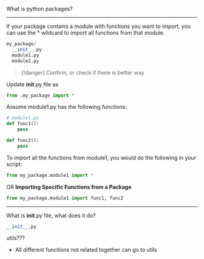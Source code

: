 
What is python packages?

---
If your package contains a module with functions you want to import, you can use the * wildcard to import all functions from that module.

```python
my_package/
  __init__.py
  module1.py
  module2.py
```

>[!danger] Confirm, or check if there is better way

Update __init__.py file as
```python
from .my_package import *
```
Assume module1.py has the following functions:
```python
# module1.py
def func1():
    pass

def func2():
    pass
```
To import all the functions from module1, you would do the following in your script:
```python
from my_package.module1 import *
```

OR
**Importing Specific Functions from a Package**
```python
from my_package.module1 import func1, func2
```

---

What is __init__.py file, what does it do?


```python
__init__.py
```


utils???
- All different functions not related together can go to utils